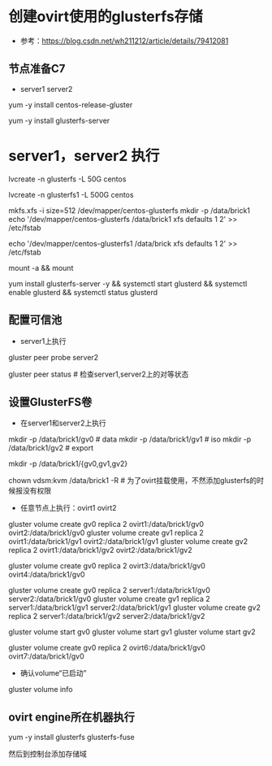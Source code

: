 # 创建ovirt使用的glusterfs存储

- 参考：https://blog.csdn.net/wh211212/article/details/79412081

## 节点准备C7

- server1 server2

 yum -y install centos-release-gluster

 yum -y install glusterfs-server

# server1，server2 执行
lvcreate -n glusterfs -L 50G centos


lvcreate -n glusterfs1 -L 500G centos

mkfs.xfs -i size=512 /dev/mapper/centos-glusterfs 
mkdir -p /data/brick1
echo '/dev/mapper/centos-glusterfs  /data/brick1 xfs defaults 1 2' >> /etc/fstab

echo '/dev/mapper/centos-glusterfs1  /data/brick xfs defaults 1 2' >> /etc/fstab

mount -a && mount

yum install glusterfs-server -y && systemctl start glusterd && systemctl enable glusterd && systemctl status glusterd

## 配置可信池

- server1上执行

gluster peer probe server2

gluster peer status # 检查server1,server2上的对等状态

## 设置GlusterFS卷

- 在server1和server2上执行

mkdir -p /data/brick1/gv0  # data
mkdir -p /data/brick1/gv1  # iso
mkdir -p /data/brick1/gv2  # export


mkdir -p /data/brick1/{gv0,gv1,gv2}

chown vdsm:kvm /data/brick1 -R # 为了ovirt挂载使用，不然添加glusterfs的时候报没有权限

- 任意节点上执行：ovirt1 ovirt2

gluster volume create gv0 replica 2 ovirt1:/data/brick1/gv0 ovirt2:/data/brick1/gv0
gluster volume create gv1 replica 2 ovirt1:/data/brick1/gv1 ovirt2:/data/brick1/gv1
gluster volume create gv2 replica 2 ovirt1:/data/brick1/gv2 ovirt2:/data/brick1/gv2


gluster volume create gv0 replica 2 ovirt3:/data/brick1/gv0 ovirt4:/data/brick1/gv0

gluster volume create gv0 replica 2 server1:/data/brick1/gv0 server2:/data/brick1/gv0
gluster volume create gv1 replica 2 server1:/data/brick1/gv1 server2:/data/brick1/gv1
gluster volume create gv2 replica 2 server1:/data/brick1/gv2 server2:/data/brick1/gv2

gluster volume start gv0
gluster volume start gv1
gluster volume start gv2

gluster volume create gv0 replica 2 ovirt6:/data/brick1/gv0 ovirt7:/data/brick1/gv0

- 确认volume“已启动”

gluster volume info

## ovirt engine所在机器执行

yum -y install glusterfs glusterfs-fuse

然后到控制台添加存储域